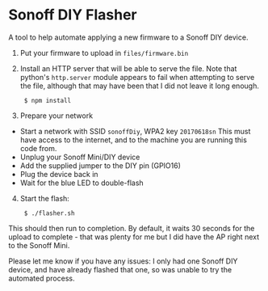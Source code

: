 # Sonoff DIY Flasher

A tool to help automate applying a new firmware to a Sonoff DIY device.

1. Put your firmware to upload in `files/firmware.bin`

2. Install an HTTP server that will be able to serve the file. Note that python's `http.server` module appears to fail when attempting to serve the file, although that may have been that I did not leave it long enough.

        $ npm install

3. Prepare your network

  * Start a network with SSID `sonoffDiy`, WPA2 key `20170618sn`
	This must have access to the internet, and to the machine you
	are running this code from.
  * Unplug your Sonoff Mini/DIY device
  * Add the supplied jumper to the DIY pin (GPIO16)
  * Plug the device back in
  * Wait for the blue LED to double-flash

4. Start the flash:

        $ ./flasher.sh

This should then run to completion. By default, it waits 30 seconds for the upload to complete - that was plenty for me but I did have the AP right next to the Sonoff Mini.

Please let me know if you have any issues: I only had one Sonoff DIY device, and have already flashed that one, so was unable to try the automated process.
